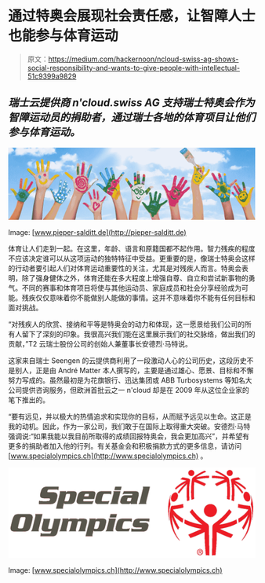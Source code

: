 # 通过特奥会展现社会责任感，让智障人士也能参与体育运动

> 原文：<https://medium.com/hackernoon/ncloud-swiss-ag-shows-social-responsibility-and-wants-to-give-people-with-intellectual-51c9399a9829>

## *瑞士云提供商 n'cloud.swiss AG 支持瑞士特奥会作为智障运动员的捐助者，通过瑞士各地的体育项目让他们参与体育运动。*

![](img/0d4d96ac9a5e4e6c24e138ffe67478d6.png)

Image: [www.pieper-salditt.de](http://pieper-salditt.de)

体育让人们走到一起。在这里，年龄、语言和原籍国都不起作用。智力残疾的程度不应该决定谁可以从这项运动的独特特征中受益。更重要的是，像瑞士特奥会这样的行动者要引起人们对体育运动重要性的关注，尤其是对残疾人而言。特奥会表明，除了强身健体之外，体育还能在多大程度上增强自尊、自立和尝试新事物的勇气。不同的赛事和体育项目将使与其他运动员、家庭成员和社会分享经验成为可能。残疾仅仅意味着你不能做别人能做的事情。这并不意味着你不能有任何目标和面对挑战。

“对残疾人的欣赏、接纳和平等是特奥会的动力和体现，这一愿景给我们公司的所有人留下了深刻的印象。我很高兴我们能在这里展示我们的社交脉络，做出我们的贡献，”T2 云瑞士股份公司的创始人兼董事长安德烈·马特说。

这家来自瑞士 Seengen 的云提供商利用了一段激动人心的公司历史，这段历史不是别人，正是由 André Matter 本人撰写的，主要是通过雄心、愿景、目标和不懈努力写成的。虽然最初是为花旗银行、迅达集团或 ABB Turbosystems 等知名大公司提供咨询服务，但欧洲首批云之一 n'cloud 却是在 2009 年从这位企业家的笔下推出的。

“要有远见，并以极大的热情追求和实现你的目标，从而赋予远见以生命。这正是我的动机。因此，作为一家公司，我们敢于在国际上取得重大突破。安德烈·马特强调说:“如果我能以我目前所取得的成绩回报特奥会，我会更加高兴”，并希望有更多的捐助者加入他的行列。有关基金会和积极捐款方式的更多信息，请访问 [www.specialolympics.ch](http://www.specialolympics.ch) 。

![](img/d4acefe7728bc217802f7f596f3133e1.png)

Image: [www.specialolympics.ch](http://www.specialolympics.ch)
